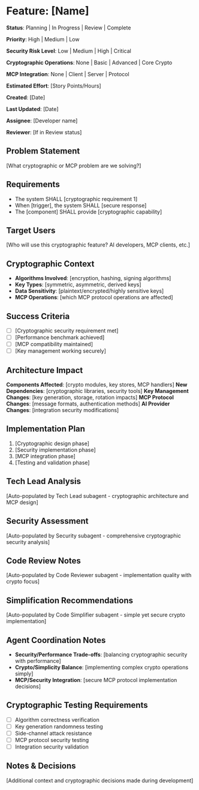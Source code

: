 # Feature: [Name]

**Status**: Planning | In Progress | Review | Complete  

**Priority**: High | Medium | Low

**Security Risk Level**: Low | Medium | High | Critical

**Cryptographic Operations**: None | Basic | Advanced | Core Crypto

**MCP Integration**: None | Client | Server | Protocol

**Estimated Effort**: [Story Points/Hours]

**Created**: [Date]

**Last Updated**: [Date]

**Assignee**: [Developer name]

**Reviewer**: [If in Review status]

## Problem Statement
[What cryptographic or MCP problem are we solving?]

## Requirements
- The system SHALL [cryptographic requirement 1]
- When [trigger], the system SHALL [secure response]
- The [component] SHALL provide [cryptographic capability]

## Target Users
[Who will use this cryptographic feature? AI developers, MCP clients, etc.]

## Cryptographic Context
- **Algorithms Involved**: [encryption, hashing, signing algorithms]
- **Key Types**: [symmetric, asymmetric, derived keys]
- **Data Sensitivity**: [plaintext/encrypted/highly sensitive keys]
- **MCP Operations**: [which MCP protocol operations are affected]

## Success Criteria
- [ ] [Cryptographic security requirement met]
- [ ] [Performance benchmark achieved]
- [ ] [MCP compatibility maintained]
- [ ] [Key management working securely]

## Architecture Impact
**Components Affected**: [crypto modules, key stores, MCP handlers]
**New Dependencies**: [cryptographic libraries, security tools]
**Key Management Changes**: [key generation, storage, rotation impacts]
**MCP Protocol Changes**: [message formats, authentication methods]
**AI Provider Changes**: [integration security modifications]

## Implementation Plan
1. [Cryptographic design phase]
2. [Security implementation phase]
3. [MCP integration phase]
4. [Testing and validation phase]

## Tech Lead Analysis
[Auto-populated by Tech Lead subagent - cryptographic architecture and MCP design]

## Security Assessment
[Auto-populated by Security subagent - comprehensive cryptographic security analysis]

## Code Review Notes
[Auto-populated by Code Reviewer subagent - implementation quality with crypto focus]

## Simplification Recommendations
[Auto-populated by Code Simplifier subagent - simple yet secure crypto implementation]

## Agent Coordination Notes
- **Security/Performance Trade-offs**: [balancing cryptographic security with performance]
- **Crypto/Simplicity Balance**: [implementing complex crypto operations simply]
- **MCP/Security Integration**: [secure MCP protocol implementation decisions]

## Cryptographic Testing Requirements
- [ ] Algorithm correctness verification
- [ ] Key generation randomness testing
- [ ] Side-channel attack resistance
- [ ] MCP protocol security testing
- [ ] Integration security validation

## Notes & Decisions
[Additional context and cryptographic decisions made during development]